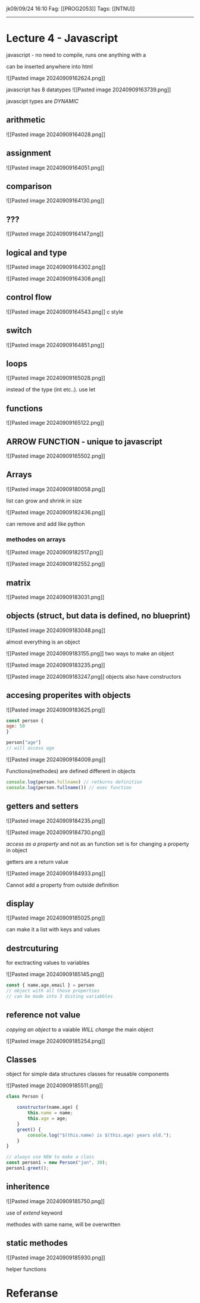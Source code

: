 jk09/09/24 16:10
Fag: [[PROG2053]]
Tags: [[NTNU]]
___

# Lecture 4 - Javascript
javascript - no need to compile, runs one anything with a  

can be inserted anywhere into html

![[Pasted image 20240909162624.png]]


javascript has 8 datatypes
![[Pasted image 20240909163739.png]]

javascipt types are *DYNAMIC*

## arithmetic

![[Pasted image 20240909164028.png]]

## assignment
![[Pasted image 20240909164051.png]]

## comparison
![[Pasted image 20240909164130.png]]

## ???
![[Pasted image 20240909164147.png]]


## logical and type
![[Pasted image 20240909164302.png]]

![[Pasted image 20240909164308.png]]


## control flow
![[Pasted image 20240909164543.png]]
c style

## switch
![[Pasted image 20240909164851.png]]


## loops
![[Pasted image 20240909165028.png]]

instead of the type (int etc..). use let

## functions
![[Pasted image 20240909165122.png]]

## ARROW FUNCTION - unique to javascript
![[Pasted image 20240909165502.png]]

## Arrays 
![[Pasted image 20240909180058.png]]

list can grow and shrink in size

![[Pasted image 20240909182436.png]]

can remove and add like python

### methodes on arrays
![[Pasted image 20240909182517.png]]

![[Pasted image 20240909182552.png]]

## matrix
![[Pasted image 20240909183031.png]]


## objects (struct, but data is defined, no blueprint)

![[Pasted image 20240909183048.png]]

almost everything is an object

![[Pasted image 20240909183155.png]]
two ways to make an object

![[Pasted image 20240909183235.png]]

![[Pasted image 20240909183247.png]]
objects also have constructors

## accesing properites with objects
![[Pasted image 20240909183625.png]]

```javascript
const person {
age: 50
}

person["age"]
// will access age

```

![[Pasted image 20240909184009.png]]

Functions(methodes) are defined different in objects

```javascript
console.log(person.fullname) // retkurns definition
console.log(person.fullname()) // exec function
```

## getters and setters
![[Pasted image 20240909184235.png]]

![[Pasted image 20240909184730.png]]

*access as a property* and not as an function
set is for changing a property in object

getters are a return value

![[Pasted image 20240909184933.png]]

Cannot add a property from outside definition

## display 
![[Pasted image 20240909185025.png]]

can make it a list with keys and values

## destrcuturing
for exctracting values to variables

![[Pasted image 20240909185145.png]]

```javascript
const { name,age,email } = person
// object with all those properties
// can be made into 3 disting variabbles
```

## reference not value
*copying an object* to a vaiable *WILL change* the main object

![[Pasted image 20240909185254.png]]

## Classes
object for simple data structures
classes for reusable components

![[Pasted image 20240909185511.png]]


```javascript
class Person {

	constructor(name,age) {
		this.name = name;
		this.age = age;
	}
	greet() {
		console.log("$(this.name) is $(this.age) years old.");
	}
}

// always use NEW to make a class
const person1 = new Person("jon", 30);
person1.greet();

```
## inheritence
![[Pasted image 20240909185750.png]]

use of *extend* keyword

methodes with same name, will be overwritten

## static methodes
![[Pasted image 20240909185930.png]]

helper functions






# Referanse
